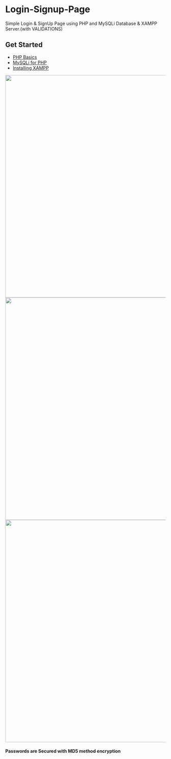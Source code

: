 # Login-Signup-Page
Simple Login & SignUp Page using PHP and MySQLi Database & XAMPP Server.(with VALIDATIONS)

## Get Started 
- [PHP Basics](https://www.phptutorial.net/)
- [MySQLi for PHP](https://zetcode.com/php/mysqli/)
- [Installing XAMPP](https://www.apachefriends.org/index.html)

<img src = https://user-images.githubusercontent.com/77354987/146135434-51eb5d9a-508b-4a07-8b26-916b95bdf7dc.png width = 700>

<img src = https://user-images.githubusercontent.com/77354987/146135647-059d6674-ea3d-42b5-9d85-5e9b67b73770.png width = 700>

<img src = https://user-images.githubusercontent.com/77354987/146135981-764c7ced-12d1-48f4-b4a5-12049c03fc55.png width=700>

#### Passwords are Secured with MD5 method encryption





